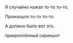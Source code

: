Я случайно нажал то-то то-то.

Произошло то-то то-то.

А должно было вот это.

*прикреплённый скриншот*
